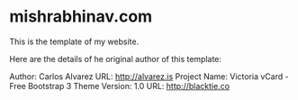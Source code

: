 # mishrabhinav.com
This is the template of my website.

Here are the details of he original author of this template:

 Author: Carlos Alvarez
 URL: http://alvarez.is
 Project Name: Victoria vCard - Free Bootstrap 3 Theme
 Version: 1.0
 URL: http://blacktie.co
